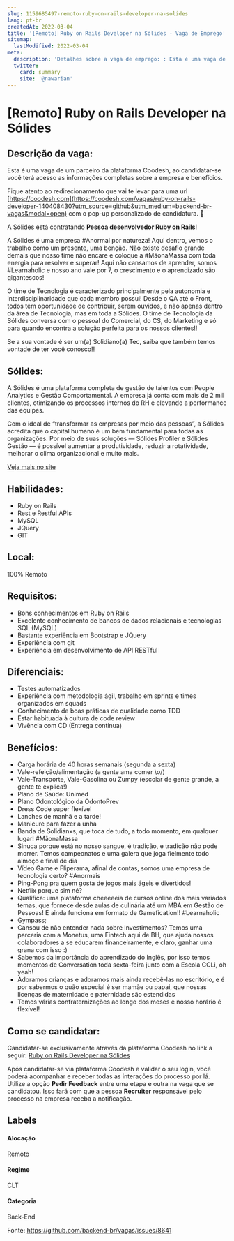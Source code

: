 ```yaml
---
slug: 1159685497-remoto-ruby-on-rails-developer-na-solides
lang: pt-br
createdAt: 2022-03-04
title: '[Remoto] Ruby on Rails Developer na Sólides - Vaga de Emprego'
sitemap:
  lastModified: 2022-03-04
meta:
  description: 'Detalhes sobre a vaga de emprego: : Esta é uma vaga de um parceiro da plataforma Coodesh, ao candidatar-se você terá acesso as informações completas sobre a empresa e benefícios.  Fique atento ao redirecionamento que vai te levar para uma url [https://coodesh.com](https://coodesh.com/vagas/ruby-on-rails-developer-140408430?utm_source=github&utm_medium=backend-br-vagas&modal=open) com o pop-up personalizado de candidatura. 👋 <p>A Sólides está contratando <strong>Pessoa desenvolvedor Ruby on Rails</strong>!</p> <p>A Sólides é uma empresa #Anormal por natureza! Aqui dentro, vemos o trabalho como um presente, uma benção. Não existe desafio grande demais que nosso time não encare e coloque a #MãonaMassa com toda energia para resolver e superar! Aqui não cansamos de aprender, somos #Learnaholic e nosso ano vale por 7, o crescimento e o aprendizado são gigantescos!</p> <p>O time de Tecnologia é caracterizado principalmente pela autonomia e interdisciplinaridade que cada membro possui! Desde o QA até o Front, todos têm oportunidade de contribuir, serem ouvidos, e não apenas dentro da área de Tecnologia, mas em toda a Sólides. O time de Tecnologia da Sólides conversa com o pessoal do Comercial, do CS, do Marketing e só para quando encontra a solução perfeita para os nossos clientes!!</p> <p>Se a sua vontade é ser um(a) Solidiano(a) Tec, saiba que também temos vontade de ter você conosco!!</p>'
  twitter:
    card: summary
    site: '@nawarian'
---
```


# [Remoto] Ruby on Rails Developer na Sólides

## Descrição da vaga: 
Esta é uma vaga de um parceiro da plataforma Coodesh, ao candidatar-se você terá acesso as informações completas sobre a empresa e benefícios.


Fique atento ao redirecionamento que vai te levar para uma url [https://coodesh.com](https://coodesh.com/vagas/ruby-on-rails-developer-140408430?utm_source=github&utm_medium=backend-br-vagas&modal=open) com o pop-up personalizado de candidatura. 👋
<p>A Sólides está contratando <strong>Pessoa desenvolvedor Ruby on Rails</strong>!</p>
<p>A Sólides é uma empresa #Anormal por natureza! Aqui dentro, vemos o trabalho como um presente, uma benção. Não existe desafio grande demais que nosso time não encare e coloque a #MãonaMassa com toda energia para resolver e superar! Aqui não cansamos de aprender, somos #Learnaholic e nosso ano vale por 7, o crescimento e o aprendizado são gigantescos!</p>
<p>O time de Tecnologia é caracterizado principalmente pela autonomia e interdisciplinaridade que cada membro possui! Desde o QA até o Front, todos têm oportunidade de contribuir, serem ouvidos, e não apenas dentro da área de Tecnologia, mas em toda a Sólides. O time de Tecnologia da Sólides conversa com o pessoal do Comercial, do CS, do Marketing e só para quando encontra a solução perfeita para os nossos clientes!!</p>
<p>Se a sua vontade é ser um(a) Solidiano(a) Tec, saiba que também temos vontade de ter você conosco!!</p>

## Sólides: 
 <p>A Sólides é uma plataforma completa de gestão de talentos com People Analytics e Gestão Comportamental. A empresa já conta com mais de 2 mil clientes, otimizando os processos internos do RH e elevando a performance das equipes.</p>
<p>Com o ideal de “transformar as empresas por meio das pessoas”, a Sólides acredita que o capital humano é um bem fundamental para todas as organizações. Por meio de suas soluções — Sólides Profiler e Sólides Gestão — é possível aumentar a produtividade, reduzir a rotatividade, melhorar o clima organizacional e muito mais.</p><a href='https://coodesh.com/empresas/solides'>Veja mais no site</a>

 ## Habilidades: 
 - Ruby on Rails 
- Rest e Restful APIs 
- MySQL 
- JQuery 
- GIT
## Local: 
 100% Remoto
## Requisitos: 
 - Bons conhecimentos em Ruby on Rails 
- Excelente conhecimento de bancos de dados relacionais e tecnologias SQL (MySQL) 
- Bastante experiência em Bootstrap e JQuery 
- Experiência com git 
- Experiência em desenvolvimento de API RESTful
## Diferenciais: 
 - Testes automatizados 
- Experiência com metodologia ágil, trabalho em sprints e times organizados em squads 
- Conhecimento de boas práticas de qualidade como TDD 
- Estar habituada à cultura de code review 
- Vivência com CD (Entrega contínua)
## Benefícios: 
 - Carga horária de 40 horas semanais (segunda a sexta) 
- Vale-refeição/alimentação (a gente ama comer \o/) 
- Vale-Transporte, Vale-Gasolina ou Zumpy (escolar de gente grande, a gente te explica!) 
- Plano de Saúde: Unimed 
- Plano Odontológico da OdontoPrev 
- Dress Code super flexível 
- Lanches de manhã e a tarde! 
- Manicure para fazer a unha  
- Banda de Solidianxs, que toca de tudo, a todo momento, em qualquer lugar! #MãonaMassa 
- Sinuca porque está no nosso sangue, é tradição, e tradição não pode morrer. Temos campeonatos e uma galera que joga fielmente todo almoço e final de dia 
- Vídeo Game e Fliperama, afinal de contas, somos uma empresa de tecnologia certo? #Anormais 
- Ping-Pong pra quem gosta de jogos mais ágeis e divertidos! 
- Netflix porque sim né? 
- Qualifica: uma plataforma cheeeeeia de cursos online dos mais variados temas, que fornece desde aulas de culinária até um MBA em Gestão de Pessoas! E ainda funciona em formato de Gamefication!! #Learnaholic 
- Gympass; 
- Cansou de não entender nada sobre Investimentos? Temos uma parceria com a Monetus, uma Fintech aqui de BH, que ajuda nossos colaboradores a se educarem financeiramente, e claro, ganhar uma grana com isso :) 
- Sabemos da importância do aprendizado do Inglês, por isso temos momentos de Conversation toda sexta-feira junto com a Escola CCLi, oh yeah! 
- Adoramos crianças e adoramos mais ainda recebê-las no escritório, e é por sabermos o quão especial é ser mamãe ou papai, que nossas licenças de maternidade e paternidade são estendidas 
- Temos várias confraternizações ao longo dos meses e nosso horário é flexível!
## Como se candidatar:
Candidatar-se exclusivamente através da plataforma Coodesh no link a seguir: [Ruby on Rails Developer na Sólides](https://coodesh.com/vagas/ruby-on-rails-developer-140408430?utm_source=github&utm_medium=backend-br-vagas&modal=open)


Após candidatar-se via plataforma Coodesh e validar o seu login, você poderá acompanhar e receber todas as interações do processo por lá. Utilize a opção **Pedir Feedback** entre uma etapa e outra na vaga que se candidatou. Isso fará com que a pessoa **Recruiter** responsável pelo processo na empresa receba a notificação.
## Labels
#### Alocação
Remoto
#### Regime
CLT
#### Categoria
Back-End

Fonte: https://github.com/backend-br/vagas/issues/8641